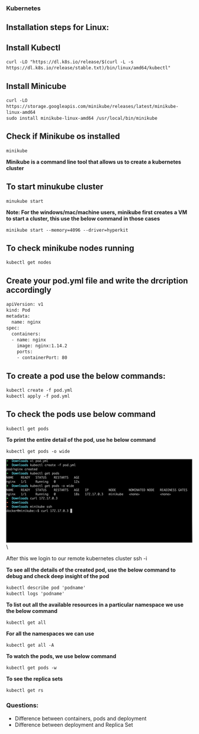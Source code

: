 ### Kubernetes

## Installation steps for Linux:
## Install Kubectl
```
curl -LO "https://dl.k8s.io/release/$(curl -L -s https://dl.k8s.io/release/stable.txt)/bin/linux/amd64/kubectl"
```

## Install Minicube
```
curl -LO https://storage.googleapis.com/minikube/releases/latest/minikube-linux-amd64
sudo install minikube-linux-amd64 /usr/local/bin/minikube
```
## Check if Minikube os installed
```
minikube
```

**Minikube is a command line tool that allows us to create a kubernetes cluster**


## To start minukube cluster
```
minukube start
```
**Note: For the windows/mac/machine users, minikube first creates a VM to start a cluster, this use the below command in those cases**

```
minikube start --memory=4096 --driver=hyperkit
```

## To check minikube nodes running
```
kubectl get nodes
```

## Create your pod.yml file and write the drcription accordingly
```
apiVersion: v1
kind: Pod
metadata:
  name: nginx
spec:
  containers:
  - name: nginx
    image: nginx:1.14.2
    ports:
    - containerPort: 80
```

## To create a pod use  the below commands:
```
kubectl create -f pod.yml
kubectl apply -f pod.yml
```

## To check the pods use below command
```
kubectl get pods
```
**To print the entire detail of the pod, use he below command**
```
kubectl get pods -o wide
```

![Alt text](image.png)\

After this we login to our remote kubernetes cluster
ssh -i <identity file> <node name> <Ip Address> 



**To see all the details of the created pod, use the below command to debug and check deep insight of the pod**

```
kubectl describe pod 'podname'
kubectl logs 'podname'
```
**To list out all the available resources in a particular namespace we use the below command**
```
kubectl get all
```
**For all the namespaces we can use**
```
kubectl get all -A
```
**To watch the pods, we use below command**
```
kubectl get pods -w
```

**To see the replica sets**
```
kubectl get rs
```

### Questions:
* Difference between containers, pods and deployment
* Difference between deployment and Replica Set
